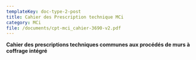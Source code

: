 ```yaml
---
templateKey: doc-type-2-post
title: Cahier des Prescription technique MCi
category: MCi
file: /documents/cpt-mci_cahier-3690-v2.pdf
---
```

**Cahier des prescriptions techniques
communes aux procédés de murs
à coffrage intégré**